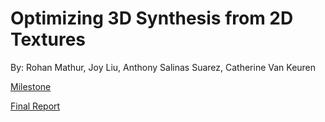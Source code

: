 # Optimizing 3D Synthesis from 2D Textures

By: Rohan Mathur, Joy Liu, Anthony Salinas Suarez, Catherine Van Keuren

[Milestone](./milesone.md)

[Final Report](./final-report.md)

